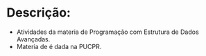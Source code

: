 # Descrição:

- Atividades da materia de Programação com Estrutura de Dados Avançadas.
- Materia de é dada na PUCPR.